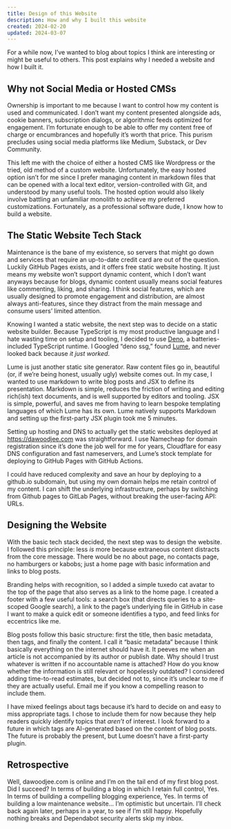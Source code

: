 ```yaml
---
title: Design of this Website
description: How and why I built this website
created: 2024-02-20
updated: 2024-03-07
---
```


For a while now, I’ve wanted to blog about topics I think are interesting or
might be useful to others. This post explains why I needed a website and how I
built it.

## Why not Social Media or Hosted CMSs

Ownership is important to me because I want to control how my content is used
and communicated. I don’t want my content presented alongside ads, cookie
banners, subscription dialogs, or algorithmic feeds optimized for engagement.
I’m fortunate enough to be able to offer my content free of charge or
encumbrances and hopefully it’s worth that price. This purism precludes using
social media platforms like Medium, Substack, or Dev Community.

This left me with the choice of either a hosted CMS like Wordpress or the tried,
old method of a custom website. Unfortunately, the easy hosted option isn’t for
me since I prefer managing content in markdown files that can be opened with a
local text editor, version-controlled with Git, and understood by many useful
tools. The hosted option would also likely involve battling an unfamiliar
monolith to achieve my preferred customizations. Fortunately, as a professional
software dude, I know how to build a website.

## The Static Website Tech Stack

Maintenance is the bane of my existence, so servers that might go down and
services that require an up-to-date credit card are out of the question. Luckily
GitHub Pages exists, and it offers free static website hosting. It just means my
website won’t support dynamic content, which I don’t want anyways because for
blogs, dynamic content usually means social features like commenting, liking,
and sharing. I think social features, which are usually designed to promote
engagement and distribution, are almost always anti-features, since they
distract from the main message and consume users’ limited attention.

Knowing I wanted a static website, the next step was to decide on a static
website builder. Because TypeScript is my most productive language and I hate
wasting time on setup and tooling, I decided to use [Deno](https://deno.com), a
batteries-included TypeScript runtime. I Googled “deno ssg,” found
[Lume](https://lume.land/), and never looked back because _it just worked_.

Lume is just another static site generator. Raw content files go in, beautiful
(or, if we’re being honest, usually ugly) website comes out. In my case, I
wanted to use markdown to write blog posts and JSX to define its presentation.
Markdown is simple, reduces the friction of writing and editing rich(ish) text
documents, and is well supported by editors and tooling. JSX is simple,
powerful, and saves me from having to learn bespoke templating languages of
which Lume has its own. Lume natively supports Markdown and setting up the
first-party JSX plugin took me 5 minutes.

Setting up hosting and DNS to actually get the static websites deployed at
https://dawoodjee.com was straightforward. I use Namecheap for domain
registration since it’s done the job well for me for years, Cloudflare for easy
DNS configuration and fast nameservers, and Lume’s stock template for deploying
to GitHub Pages with GitHub Actions.

I could have reduced complexity and save an hour by deploying to a github.io
subdomain, but using my own domain helps me retain control of my content. I can
shift the underlying infrastructure, perhaps by switching from Github pages to
GitLab Pages, without breaking the user-facing API: URLs.

## Designing the Website

With the basic tech stack decided, the next step was to design the website. I
followed this principle: less _is_ more because extraneous content distracts
from the core message. There would be no about page, no contacts page, no
hamburgers or kabobs; just a home page with basic information and links to blog
posts.

Branding helps with recognition, so I added a simple tuxedo cat avatar to the
top of the page that also serves as a link to the home page. I created a footer
with a few useful tools: a search box (that directs queries to a site-scoped
Google search), a link to the page’s underlying file in GitHub in case I want to
make a quick edit or someone identifies a typo, and feed links for eccentrics
like me.

Blog posts follow this basic structure: first the title, then basic metadata,
then tags, and finally the content. I call it “basic metadata” because I think
basically everything on the internet should have it. It peeves me when an
article is not accompanied by its author or publish date. Why should I trust
whatever is written if no accountable name is attached? How do you know whether
the information is still relevant or hopelessly outdated? I considered adding
time-to-read estimates, but decided not to, since it’s unclear to me if they are
actually useful. Email me if you know a compelling reason to include them.

I have mixed feelings about tags because it’s hard to decide on and easy to miss
appropriate tags. I chose to include them for now because they help readers
quickly identify topics that _aren’t_ of interest. I look forward to a future in
which tags are AI-generated based on the content of blog posts. The future is
probably the present, but Lume doesn’t have a first-party plugin.

## Retrospective

Well, dawoodjee.com is online and I’m on the tail end of my first blog post. Did
I succeed? In terms of building a blog in which I retain full control, Yes. In
terms of building a compelling blogging experience, Yes. In terms of building a
low maintenance website… I’m optimistic but uncertain. I’ll check back again
later, perhaps in a year, to see if I’m still happy. Hopefully nothing breaks
and Dependabot security alerts skip my inbox.
